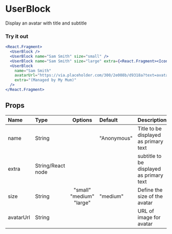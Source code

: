 # UserBlock

Display an avatar with title and subtitle

### Try it out

```.jsx
<React.Fragment>
  <UserBlock />
  <UserBlock name="Sam Smith" size="small" />
  <UserBlock name="Sam Smith" size="large" extra={<React.Fragment><Icon name="clock"/>Just now</React.Fragment>} />
  <UserBlock
    name="Sam Smith"
    avatarUrl="https://via.placeholder.com/300/2e008b/d9318a?text=avatar"
    extra="(Managed by My Mum)"
  />
</React.Fragment>
```

## Props

| Name      | Type              |         Options          | Default     | Description                              |
| :-------- | :---------------- | :----------------------: | :---------- | :--------------------------------------- |
| name      | String            |                          | "Anonymous" | Title to be displayed as primary text    |
| extra     | String/React node |                          |             | subtitle to be displayed as primary text |
| size      | String            | "small" "medium" "large" | "medium"    | Define the size of the avatar            |
| avatarUrl | String            |                          |             | URL of image for avatar                  |
